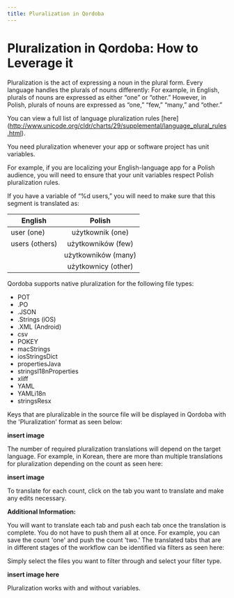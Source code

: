 ```yaml
---
title: Pluralization in Qordoba
---
```


# Pluralization in Qordoba: How to Leverage it

Pluralization is the act of expressing a noun in the plural form. Every language handles the plurals of nouns differently:
For example, in English, plurals of nouns are expressed as either “one” or “other.” However, in Polish, plurals of nouns are expressed as “one,” “few,” “many,” and “other.”

You can view a full list of language pluralization rules [here] (http://www.unicode.org/cldr/charts/29/supplemental/language_plural_rules.html).

You need pluralization whenever your app or software project has unit variables.

For example, if you are localizing your English-language app for a Polish audience, you will need to ensure that your unit variables respect Polish pluralization rules.

If you have a variable of “%d users,” you will need to make sure that this segment is translated as:


| English       | Polish        |
| ------------- |:-------------:| 
| user (one)    | użytkownik (one)| 
| users (others)| użytkowników (few)| 
|               | użytkowników (many)|   
|               | użytkownicy (other)|   


Qordoba supports native pluralization for the following file types:

  - POT
  - .PO
  - .JSON
  - .Strings (iOS)
  - .XML (Android)
  - csv 
  - POKEY
  - macStrings
  - iosStringsDict
  - propertiesJava
  - stringsI18nProperties
  - xliff
  - YAML
  - YAMLi18n
  - stringsResx
  
Keys that are pluralizable in the source file will be displayed in Qordoba with the 'Pluralization' format as seen below:

**insert image**

The number of required pluralization translations will depend on the target language. For example, in Korean, there are more than multiple translations for pluralization depending on the count as seen here: 

**insert image**

To translate for each count, click on the tab you want to translate and make any edits necessary.

**Additional Information:**

You will want to translate each tab and push each tab once the translation is complete. You do not have to push them all at once. For example, you can save the count 'one' and push the count 'two.'
The translated tabs that are in different stages of the workflow can be identified via filters as seen here:

Simply select the files you want to filter through and select your filter type.

**insert image here**

Pluralization works with and without variables.
